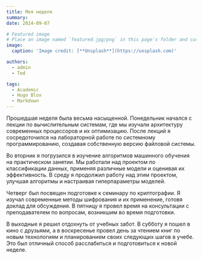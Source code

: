 ```yaml
---
title: Моя неделя
summary: 
date: 2024-09-07

# Featured image
# Place an image named `featured.jpg/png` in this page's folder and customize its options here.
image:
  caption: 'Image credit: [**Unsplash**](https://unsplash.com)'

authors:
  - admin
  - Ted

tags:
  - Academic
  - Hugo Blox
  - Markdown
---
```


Прошедшая неделя была весьма насыщенной. Понедельник начался с лекции по вычислительным системам, где мы изучали архитектуру современных процессоров и их оптимизацию. После лекций я сосредоточился на лабораторной работе по системному программированию, создавая собственную версию файловой системы.

Во вторник я погрузился в изучение алгоритмов машинного обучения на практическом занятии. Мы работали над проектом по классификации данных, применяя различные модели и оценивая их эффективность. В среду я продолжил работу над этим проектом, улучшая алгоритмы и настраивая гиперпараметры моделей.

Четверг был посвящен подготовке к семинару по криптографии. Я изучал современные методы шифрования и их применение, готовя доклад для обсуждения. В пятницу я провел время на консультации с преподавателем по вопросам, возникшим во время подготовки.

В выходные я решил отдохнуть от учебных забот. В субботу я пошел в кино с друзьями, а в воскресенье провел день за чтением книг по новым технологиям и планированием своих следующих шагов в учебе. Это был отличный способ расслабиться и подготовиться к новой неделе.
